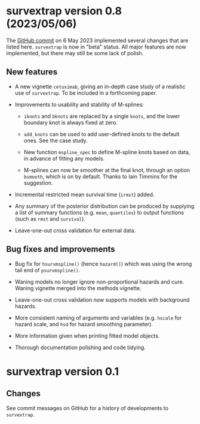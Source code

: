 # survextrap version 0.8 (2023/05/06)

The [GitHub commit](https://github.com/chjackson/survextrap/commit/1668f40604d9dc62d83a698c735275506474aa03) on 6 May 2023 implemented several changes that are listed here.  `survextrap` is now in "beta" status.  All major features are now implemented, but there may still be some lack of polish.


## New features 

* A new vignette `cetuximab`, giving an in-depth case study of a realistic use of `survextrap`.  To be included in a forthcoming paper.

* Improvements to usability and stability of M-splines:

    - `iknots` and `bknots` are replaced by a single `knots`, and the lower boundary knot is always fixed at zero.
	
	- `add_knots` can be used to add user-defined knots to the default ones.  See the case study.

    - New function `mspline_spec` to define M-spline knots based on data, in advance of fitting any models. 

    - M-splines can now be smoother at the final knot, through an option `bsmooth`, which is on by default.  Thanks to Iain Timmins for the suggestion.

* Incremental restricted mean survival time (`irmst`) added.

* Any summary of the posterior distribution can be produced by supplying a list of summary functions (e.g. `mean`, `quantiles`) to output functions (such as `rmst` and `survival`).

* Leave-one-out cross validation for external data.


## Bug fixes and improvements

* Bug fix for `hsurvmspline()` (hence `hazard()`) which was using the wrong tail end of `psurvmspline()`.

* Waning models no longer ignore non-proportional hazards and cure.  Waning vignette merged into the methods vignette.

* Leave-one-out cross validation now supports models with background hazards.

* More consistent naming of arguments and variables (e.g. `hscale` for hazard scale, and `hsd` for hazard smoothing parameter).

* More information given when printing fitted model objects.

* Thorough documentation polishing and code tidying.


# survextrap version 0.1

## Changes

See commit messages on GitHub for a history of developments to `survextrap`.
